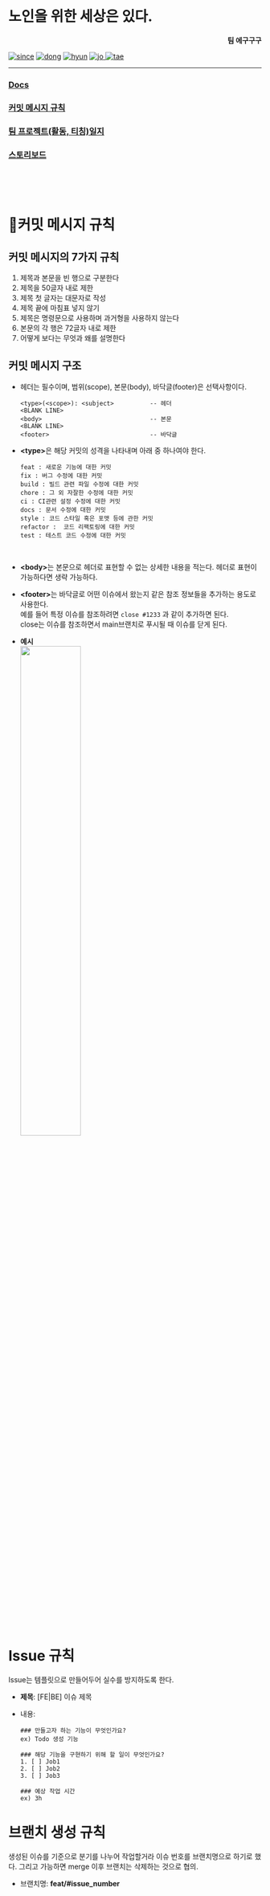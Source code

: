 # 노인을 위한 세상은 있다.

<div style="text-align: right"><b>팀 에구구구</b></div>

[![since](https://github.com/jjj5306/CountryForOldMan/assets/74577707/d8bbcec9-77c0-4afd-90bf-a5321d1dec18)](https://github.com/jjj5306/CountryForOldMan)
[![dong](https://github.com/jjj5306/CountryForOldMan/assets/74577707/2cb1c1de-30dd-4799-ab90-4ec497559c45)](https://github.com/dwoo32)
[![hyun](https://github.com/jjj5306/CountryForOldMan/assets/74577707/afe7f4d7-25d3-422c-a5f8-017c5e69d6b5)](https://github.com/boxty123)
[![jo](https://github.com/jjj5306/CountryForOldMan/assets/74577707/a3e3bd12-19e5-4e1d-afd0-68f060f5ac90)
](https://github.com/jjj5306)
[![tae](https://github.com/jjj5306/CountryForOldMan/assets/74577707/10ca4088-e0d2-4d79-ab54-7e12e1233803)
](https://github.com/Taehw)

---

### [Docs](/docs/README.md)

### [커밋 메시지 규칙](#📜커밋-메시지-규칙)

### [팀 프로젝트(활동, 티칭)일지](/docs/README.md)

### [스토리보드](/docs/팀과제/스토리보드.pdf)

<br><br><br>

# 📜커밋 메시지 규칙

## 커밋 메시지의 7가지 규칙

1. 제목과 본문을 빈 행으로 구분한다
2. 제목을 50글자 내로 제한
3. 제목 첫 글자는 대문자로 작성
4. 제목 끝에 마침표 넣지 않기
5. 제목은 명령문으로 사용하며 과거형을 사용하지 않는다
6. 본문의 각 행은 72글자 내로 제한
7. 어떻게 보다는 무엇과 왜를 설명한다

## 커밋 메시지 구조

- 헤더는 필수이며, 범위(scope), 본문(body), 바닥글(footer)은 선택사항이다.

  ```
  <type>(<scope>): <subject>          -- 헤더
  <BLANK LINE>
  <body>                              -- 본문
  <BLANK LINE>
  <footer>                            -- 바닥글
  ```

- <b>\<type></b>은 해당 커밋의 성격을 나타내며 아래 중 하나여야 한다.

  ```
  feat : 새로운 기능에 대한 커밋
  fix : 버그 수정에 대한 커밋
  build : 빌드 관련 파일 수정에 대한 커밋
  chore : 그 외 자잘한 수정에 대한 커밋
  ci : CI관련 설정 수정에 대한 커밋
  docs : 문서 수정에 대한 커밋
  style : 코드 스타일 혹은 포맷 등에 관한 커밋
  refactor :  코드 리팩토링에 대한 커밋
  test : 테스트 코드 수정에 대한 커밋
  ```

<br>

- <b>\<body></b>는 본문으로 헤더로 표현할 수 없는 상세한 내용을 적는다. 헤더로 표현이 가능하다면 생략 가능하다.

- <b>\<footer></b>는 바닥글로 어떤 이슈에서 왔는지 같은 참조 정보들을 추가하는 용도로 사용한다.<br>
  예를 들어 특정 이슈를 참조하려면 `close #1233` 과 같이 추가하면 된다.<br>
  close는 이슈를 참조하면서 main브랜치로 푸시될 때 이슈를 닫게 된다.

- <b>예시</b><br>
  <img src="https://github.com/jjj5306/CountryForOldMan/assets/74577707/20c6e9c7-dfce-4267-b4bc-bd8dd92979d9" width="50%" height="50%"/>

# Issue 규칙

Issue는 템플릿으로 만들어두어 실수를 방지하도록 한다.

- <b>제목</b>: [FE|BE] 이슈 제목

- 내용:

  ```
  ### 만들고자 하는 기능이 무엇인가요?
  ex) Todo 생성 기능

  ### 해당 기능을 구현하기 위해 할 일이 무엇인가요?
  1. [ ] Job1
  2. [ ] Job2
  3. [ ] Job3

  ### 예상 작업 시간
  ex) 3h
  ```

# 브랜치 생성 규칙

생성된 이슈를 기준으로 분기를 나누어 작업할거라 이슈 번호를 브랜치명으로 하기로 했다. 그리고 가능하면 merge 이후 브랜치는 삭제하는 것으로 협의.

- 브랜치명: **feat/#issue_number**
